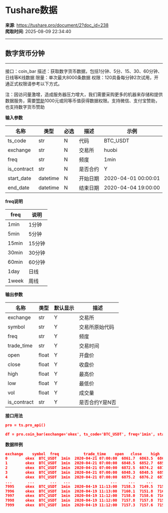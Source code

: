 # Tushare数据

**来源**: https://tushare.pro/document/2?doc_id=238  
**爬取时间**: 2025-08-09 22:34:40

---

## 数字货币分钟

---

接口：coin\_bar
描述：获取数字货币数据，包括1分钟、5分、15、30、60分钟、日线等K线数据
限量：单次最大8000条数据
权限：120具备每分钟2次试用，开通正式权限请参考以下方式。

注：因访问量激增，造成服务器压力增大，我们需要采购更多的机器来存储和提供数据服务，需要[赞助](https://tushare.pro/document/2?doc_id=244)1000元或同等币值获得数据权限。支持微信、支付宝赞助，也支持数字货币赞助

**输入参数**

| 名称 | 类型 | 必选 | 描述 | 示例 |
| --- | --- | --- | --- | --- |
| ts\_code | str | N | 代码 | BTC\_USDT |
| exchange | str | N | 交易所 | huobi |
| freq | str | N | 频度 | 1min |
| is\_contract | str | N | 是否合约 | Y |
| start\_date | datetime | N | 开始日期 | 2020-04-01 00:00:01 |
| end\_date | datetime | N | 结束日期 | 2020-04-04 19:00:00 |

**freq说明**

| freq | 说明 |
| --- | --- |
| 1min | 1分钟 |
| 5min | 5分钟 |
| 15min | 15分钟 |
| 30min | 30分钟 |
| 60min | 60分钟 |
| 1day | 日线 |
| 1week | 周线 |

**输出参数**

| 名称 | 类型 | 默认显示 | 描述 |
| --- | --- | --- | --- |
| exchange | str | Y | 交易所 |
| symbol | str | Y | 交易所原始代码 |
| freq | str | Y | 频度 |
| trade\_time | str | Y | 交易时间 |
| open | float | Y | 开盘价 |
| close | float | Y | 收盘价 |
| high | float | Y | 最高价 |
| low | float | Y | 最低价 |
| vol | float | Y | 成交量 |
| is\_contract | str | Y | 是否合约Y是N否 |

**接口用法**

```json
pro = ts.pro_api()

df = pro.coin_bar(exchange='okex', ts_code='BTC_USDT', freq='1min', start_date='2020-04-01 00:00:01', end_date='2020-04-22 19:00:00')
```

**数据样例**

```json
exchange    symbol  freq           trade_time    open   close    high     low         vol is_contract
0        okex  BTC_USDT  1min  2020-04-21 07:00:00  6861.7  6863.5  6867.9  6861.1  301.000000           Y
1        okex  BTC_USDT  1min  2020-04-21 07:00:00  6848.5  6852.7  6852.7  6848.5  137.000000           Y
2        okex  BTC_USDT  1min  2020-04-21 07:00:00  6872.5  6874.2  6875.1  6872.2  303.000000           Y
3        okex  BTC_USDT  1min  2020-04-21 07:00:00  6848.3  6848.5  6850.3  6848.1  220.000000           Y
4        okex  BTC_USDT  1min  2020-04-21 07:00:00  6875.2  6876.2  6878.9  6874.4   25.164881           N
...       ...       ...   ...                  ...     ...     ...     ...     ...         ...         ...
7995     okex  BTC_USDT  1min  2020-04-19 11:13:00  7158.3  7149.5  7158.3  7148.4  305.000000           Y
7996     okex  BTC_USDT  1min  2020-04-19 11:13:00  7160.1  7151.8  7160.1  7148.0  341.000000           Y
7997     okex  BTC_USDT  1min  2020-04-19 11:12:00  7158.0  7158.6  7160.3  7155.4  136.000000           Y
7998     okex  BTC_USDT  1min  2020-04-19 11:12:00  7157.8  7157.8  7157.8  7157.8   10.000000           Y
7999     okex  BTC_USDT  1min  2020-04-19 11:12:00  7157.3  7157.6  7158.5  7157.3   87.000000           Y
```
